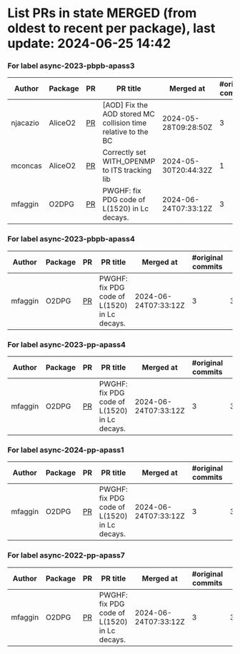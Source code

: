 # List PRs in state MERGED (from oldest to recent per package), last update: 2024-06-25 14:42 


### For label async-2023-pbpb-apass3

| Author | Package | PR | PR title | Merged at | #original commits | Merge commit |
| --- | --- | --- | --- | --- | --- | --- |
| njacazio | AliceO2 | [PR](https://github.com/AliceO2Group/AliceO2/pull/13159) | [AOD] Fix the AOD stored MC collision time relative to the BC | 2024-05-28T09:28:50Z | 3 | 3b0a46991f06a8661f5ceab3d28e000b513bccce |
| mconcas | AliceO2 | [PR](https://github.com/AliceO2Group/AliceO2/pull/13188) | Correctly set WITH_OPENMP to ITS tracking lib | 2024-05-30T20:44:32Z | 1 | 62859c83eb64adc8d3f611ab979eb9ec447096cf |
| mfaggin | O2DPG | [PR](https://github.com/AliceO2Group/O2DPG/pull/1673) | PWGHF: fix PDG code of L(1520) in Lc decays. | 2024-06-24T07:33:12Z | 3 | 328c82607d5fa7e3410ddd9b4cb37f5737ac8adf |


### For label async-2023-pbpb-apass4

| Author | Package | PR | PR title | Merged at | #original commits | Merge commit |
| --- | --- | --- | --- | --- | --- | --- |
| mfaggin | O2DPG | [PR](https://github.com/AliceO2Group/O2DPG/pull/1673) | PWGHF: fix PDG code of L(1520) in Lc decays. | 2024-06-24T07:33:12Z | 3 | 328c82607d5fa7e3410ddd9b4cb37f5737ac8adf |


### For label async-2023-pp-apass4

| Author | Package | PR | PR title | Merged at | #original commits | Merge commit |
| --- | --- | --- | --- | --- | --- | --- |
| mfaggin | O2DPG | [PR](https://github.com/AliceO2Group/O2DPG/pull/1673) | PWGHF: fix PDG code of L(1520) in Lc decays. | 2024-06-24T07:33:12Z | 3 | 328c82607d5fa7e3410ddd9b4cb37f5737ac8adf |


### For label async-2024-pp-apass1

| Author | Package | PR | PR title | Merged at | #original commits | Merge commit |
| --- | --- | --- | --- | --- | --- | --- |
| mfaggin | O2DPG | [PR](https://github.com/AliceO2Group/O2DPG/pull/1673) | PWGHF: fix PDG code of L(1520) in Lc decays. | 2024-06-24T07:33:12Z | 3 | 328c82607d5fa7e3410ddd9b4cb37f5737ac8adf |


### For label async-2022-pp-apass7

| Author | Package | PR | PR title | Merged at | #original commits | Merge commit |
| --- | --- | --- | --- | --- | --- | --- |
| mfaggin | O2DPG | [PR](https://github.com/AliceO2Group/O2DPG/pull/1673) | PWGHF: fix PDG code of L(1520) in Lc decays. | 2024-06-24T07:33:12Z | 3 | 328c82607d5fa7e3410ddd9b4cb37f5737ac8adf |

